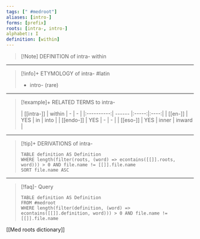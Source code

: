 ```yaml
---
tags: [" #medroot"]
aliases: [intro-]
forms: [prefix]
roots: [intra-, intro-]
alphabet:: I
definition: [within]
---
```

>[!Note] DEFINITION of intra-
>within
_____
>[!info]+ ETYMOLOGY of intra-
>#latin
>- intro- (rare)
_____
>[!example]+ RELATED TERMS to intra-
>
>| [[intra-]] | within |   -   |  -   |
|:----------:| ------ |:-----:|:----:|
|  [[en-]]   | YES    |  in   | into |
| [[endo-]]  | YES    |   -   |  -   |
|  [[eso-]]  | YES    | inner | inward     |
_____
>[!tip]+ DERIVATIONS of intra-
>```dataview
>TABLE definition AS Definition 
>WHERE length(filter(roots, (word) => econtains([[]].roots, word))) > 0 AND file.name != [[]].file.name
>SORT file.name ASC
>```
___
>[!faq]- Query
>
>```dataview
>TABLE definition AS Definition
>FROM #medroot
>WHERE length(filter(definition, (word) => econtains([[]].definition, word))) > 0 AND file.name != [[]].file.name
>```

[[Med roots dictionary]]